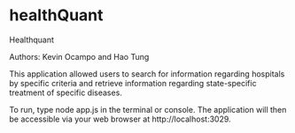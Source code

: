 # healthQuant
Healthquant

Authors: Kevin Ocampo and Hao Tung

This application allowed users to search for information regarding hospitals by specific criteria and retrieve information regarding state-specific treatment of specific diseases. 

To run, type node app.js in the terminal or console. The application will then be accessible via your web browser at http://localhost:3029.
